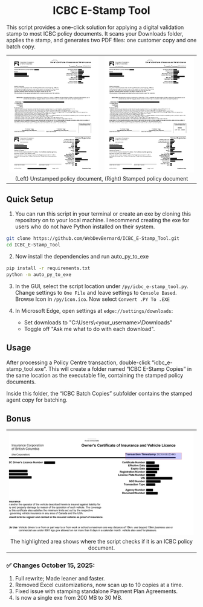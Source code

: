 <h1 align="center">ICBC E-Stamp Tool</h1>

This script provides a one-click solution for applying a digital validation stamp to most ICBC policy documents. It scans your Downloads folder, applies the stamp, and generates two PDF files: one customer copy and one batch copy.

<table align="center">
  <tr>
    <td><img src="https://github.com/WebDevBernard/ICBC_E-Stamp_Tool/blob/main/images/redacted_before.png" alt="Unstamped Policy Document" /></td>
    <td><img src="https://github.com/WebDevBernard/ICBC_E-Stamp_Tool/blob/main/images/redacted_after.png" alt="Stamped Policy Document" /></td>
  </tr>
  <tr>
    <td colspan="2" align="center">(Left) Unstamped policy document, (Right) Stamped policy document</td>
  </tr>
</table>

## Quick Setup

1. You can run this script in your terminal or create an exe by cloning this repository on to your local machine. I
   recommend creating the exe for users who do not have Python installed on their system.

```bash
git clone https://github.com/WebDevBernard/ICBC_E-Stamp_Tool.git
cd ICBC_E-Stamp_Tool
```

2. Now install the dependencies and run auto_py_to_exe

```bash
pip install -r requirements.txt
python -m auto_py_to_exe
```

3. In the GUI, select the script location under `/py/icbc_e-stamp_tool.py`. Change settings to `One File` and leave settings to `Console Based`. Browse Icon in `/py/icon.ico`. Now select
   `Convert .PY To .EXE`

4. In Microsoft Edge, open settings at `edge://settings/downloads`:

   - Set downloads to "C:\Users\\<your_username>\Downloads"
   - Toggle off "Ask me what to do with each download".

## Usage

After processing a Policy Centre transaction, double-click “icbc_e-stamp_tool.exe”. This will create a folder named “ICBC E-Stamp Copies” in the same location as the executable file, containing the stamped policy documents.

Inside this folder, the “ICBC Batch Copies” subfolder contains the stamped agent copy for batching.

## Bonus

<table align="center">
  <tr>
    <td><img src="https://github.com/WebDevBernard/ICBC_E-Stamp_Tool/blob/main/images/transaction_timestamp.png" alt="Transaction Timestamp Area" /></td>
  </tr>
  <tr>
    <td align="center">The highlighted area shows where the script checks if it is an ICBC policy document.</td>
  </tr>
</table>

### ✅ Changes October 15, 2025:

1. Full rewrite; Made leaner and faster.
2. Removed Excel customizations, now scan up to 10 copies at a time.
3. Fixed issue with stamping standalone Payment Plan Agreements.
4. Is now a single exe from 200 MB to 30 MB.
